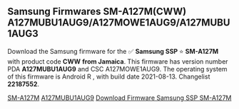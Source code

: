 <h2>Samsung Firmwares SM-A127M(CWW) A127MUBU1AUG9/A127MOWE1AUG9/A127MUBU1AUG3</h2>
Download the Samsung firmware for the ✅ <strong>Samsung SSP </strong> ⭐ <strong>SM-A127M</strong> with product code <strong>CWW</strong> <strong> from Jamaica</strong>. This firmware has version number PDA <strong>A127MUBU1AUG9</strong> and CSC A127MOWE1AUG9. The operating system of this firmware is Android R , with build date 2021-08-13. Changelist <strong>22187552</strong>.


[SM-A127M](https://samfirm.shop/samsung/model/SM-A127M)
[A127MUBU1AUG9](https://samfirm.shop/samsung/pda/A127MUBU1AUG9)
[Download Firmware Samsung SSP SM-A127M](https://samfirm.shop/samsung/firmware/453623)
